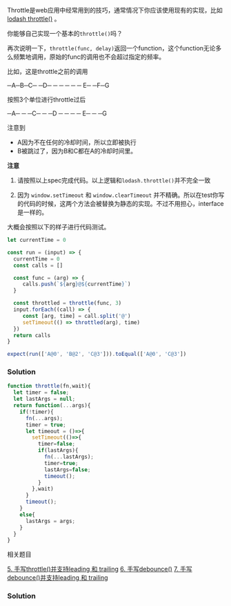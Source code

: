 
Throttle是web应用中经常用到的技巧，通常情况下你应该使用现有的实现，比如[lodash throttle()](https://lodash.com/docs/4.17.15#throttle "null") 。

你能够自己实现一个基本的`throttle()`吗？

再次说明一下，`throttle(func, delay)`返回一个function，这个function无论多么频繁地调用，原始的func的调用也不会超过指定的频率。

比如，这是throttle之前的调用

─A─B─C─ ─D─ ─ ─ ─ ─ ─ E─ ─F─G

按照3个单位进行throttle过后

─A─ ─ ─C─ ─ ─D ─ ─ ─ ─ E─ ─ ─G

注意到

-   A因为不在任何的冷却时间，所以立即被执行
-   B被跳过了，因为B和C都在A的冷却时间里。

**注意**

1.  请按照以上spec完成代码。以上逻辑和`lodash.throttle()`并不完全一致
    
2.  因为 `window.setTimeout` 和 `window.clearTimeout` 并不精确。所以在test你写的代码的时候，这两个方法会被替换为静态的实现。不过不用担心，interface是一样的。
    

大概会按照以下的样子进行代码测试。

```js
let currentTime = 0

const run = (input) => {
  currentTime = 0
  const calls = []

  const func = (arg) => {
     calls.push(`${arg}@${currentTime}`)
  }

  const throttled = throttle(func, 3)
  input.forEach((call) => {
     const [arg, time] = call.split('@')
     setTimeout(() => throttled(arg), time)
  })
  return calls
}

expect(run(['A@0', 'B@2', 'C@3'])).toEqual(['A@0', 'C@3'])
```

### Solution

```js
function throttle(fn,wait){
  let timer = false;
  let lastArgs = null;
  return function(...args){
    if(!timer){
      fn(...args);
      timer = true;
      let timeout = ()=>{
        setTimeout(()=>{
          timer=false;
          if(lastArgs){
            fn(...lastArgs);
            timer=true;
            lastArgs=false;
            timeout();
          }
        },wait)
      }
      timeout();
    }
    else{
      lastArgs = args;
    }
  }
}
```

相关题目


[5. 手写throttle()并支持leading 和 trailing](https://bigfrontend.dev/problem/implement-throttle-with-leading-and-trailing-option)
[6. 手写debounce()](https://bigfrontend.dev/problem/implement-basic-debounce)
[7. 手写debounce()并支持leading 和 trailing](https://bigfrontend.dev/problem/implement-debounce-with-leading-and-trailing-option)

### Solution